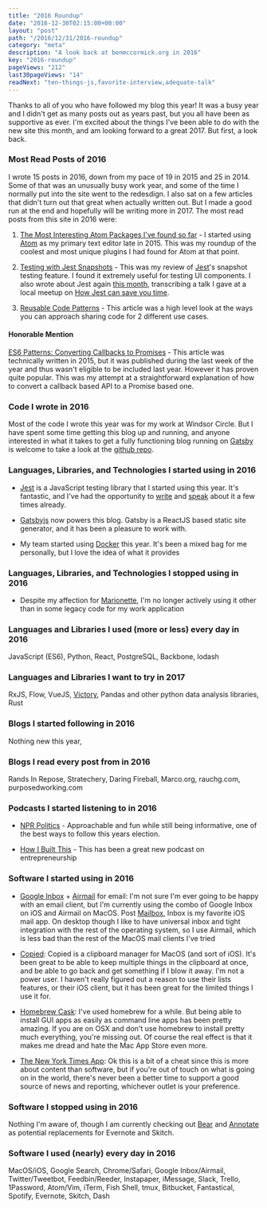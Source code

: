 ```yaml
---
title: "2016 Roundup"
date: "2016-12-30T02:15:00+00:00"
layout: "post"
path: "/2016/12/31/2016-roundup"
category: "meta"
description: "A look back at benmccormick.org in 2016"
key: "2016-roundup"
pageViews: "212"
last30pageViews: "14"
readNext: "ten-things-js,favorite-interview,adequate-talk"
---
```


Thanks to all of you who have followed my blog this year! It was a busy year and I didn't get as many posts out as years past, but you all have been as supportive as ever.  I'm excited about the things I've been able to do with the new site this month, and am looking forward to a great 2017.  But first, a look back.

### Most Read Posts of 2016

I wrote 15 posts in 2016, down from my pace of 19 in 2015 and 25 in 2014.  Some of that was an unusually busy work year, and some of the time I normally put into the site went to the redesdign. I also sat on a few articles that didn't turn out that great when actually written out.  But I made a good run at the end and hopefully will be writing more in 2017.  The most read posts from this site in 2016 were:

1. [The Most Interesting Atom Packages I've found so far](http://benmccormick.org/2016/01/11/the-most-interesting-atom-packages-ive-found-so-far/) - I started using [Atom](https://atom.io/) as my primary text editor late in 2015.  This was my roundup of the coolest and most unique plugins I had found for Atom at that point.  

2. [Testing with Jest Snapshots](http://benmccormick.org/2016/09/19/testing-with-jest-snapshots-first-impressions/) - This was my review of [Jest](https://facebook.github.io/jest/)'s snapshot testing feature.  I found it extremely useful for testing UI components.  I also wrote about Jest again [this month](http://benmccormick.org/2016/12/10/saving-time-with-jest/), transcribing a talk I gave at a local meetup on [How Jest can save you time](http://benmccormick.org/2016/12/10/saving-time-with-jest/).

3. [Reusable Code Patterns](http://benmccormick.org/2016/01/08/reusable-code-patterns/) - This article was a high level look at the ways you can approach sharing code for 2 different use cases.  


#### Honorable Mention

[ES6 Patterns: Converting Callbacks to Promises](http://benmccormick.org/2015/12/30/es6-patterns-converting-callbacks-to-promises/) - This article was technically written in 2015, but it was published during the last week of the year and thus wasn't eligible to be included last year. However it has proven quite popular.  This was my attempt at a straightforward explanation of how to convert a callback based API to a Promise based one.

### Code I wrote in 2016

Most of the code I wrote this year was for my work at Windsor Circle.  But I have spent some time getting this blog up and running, and anyone interested in what it takes to get a fully functioning blog running on [Gatsby](https://github.com/gatsbyjs/gatsby) is welcome to take a look at the [github repo](https://github.com/benmccormick/benmccormickorg).  


### Languages, Libraries, and Technologies I started using in 2016

- [Jest](https://facebook.github.io/jest/) is a JavaScript testing library that I started using this year. It's fantastic, and I've had the opportunity to [write](http://benmccormick.org/2016/09/19/testing-with-jest-snapshots-first-impressions/) and [speak](http://benmccormick.org/2016/12/10/saving-time-with-jest/) about it a few times already.

- [Gatsbyjs](https://github.com/gatsbyjs/gatsby) now powers this blog. Gatsby is a ReactJS based static site generator, and it has been a pleasure to work with.

- My team started using [Docker](https://www.docker.com/) this year.  It's been a mixed bag for me personally, but I love the idea of what it provides

### Languages, Libraries, and Technologies I stopped using in 2016

- Despite my affection for [Marionette](http://marionettejs.com/), I'm no longer actively using it other than in some legacy code for my work application

### Languages and Libraries I used (more or less) every day in 2016

JavaScript (ES6), Python, React, PostgreSQL, Backbone, lodash

### Languages and Libraries I want to try in 2017

RxJS, Flow, VueJS, [Victory](https://github.com/FormidableLabs/victory), Pandas and other python data analysis libraries, Rust

### Blogs I started following in 2016

Nothing new this year,

### Blogs I read every post from in 2016

Rands In Repose, Stratechery, Daring Fireball,  Marco.org, rauchg.com, purposedworking.com

### Podcasts I started listening to in 2016

- [NPR Politics](http://www.npr.org/podcasts/510310/npr-politics-podcast) - Approachable and fun while still being informative, one of the best ways to follow this years election.

- [How I Built This](http://www.npr.org/podcasts/510313/how-i-built-this) - This has been a great new podcast on entrepreneurship

### Software I started using in 2016

- [Google Inbox](http://inbox.google.com) + [Airmail](http://airmailapp.com/) for email: I'm not sure I'm ever going to be happy with an email client, but I'm currently using the combo of Google Inbox on iOS and Airmail on MacOS.  Post [Mailbox](https://www.mailboxapp.com/), Inbox is my favorite iOS mail app.  On desktop though I like to have universal inbox and tight integration with the rest of the operating system, so I use Airmail, which is less bad than the rest of the MacOS mail clients I've tried

- [Copied](http://copiedapp.com/): Copied is a clipboard manager for MacOS (and sort of iOS).  It's been great to be able to keep multiple things in the clipboard at once, and be able to go back and get something if I blow it away.  I'm not a power user.  I haven't really figured out a reason to use their lists features, or their iOS client, but it has been great for the limited things I use it for.

- [Homebrew Cask](https://caskroom.github.io/): I've used homebrew for a while.  But being able to install GUI apps as easily as command line apps has been pretty amazing.  If you are on OSX and don't use homebrew to install pretty much everything, you're missing out.  Of course the real effect is that it makes me dread and hate the Mac App Store even more.

- [The New York Times App](http://www.nytimes.com/services/mobile/): Ok this is a bit of a cheat since this is more about content than software, but if you're out of touch on what is going on in the world, there's never been a better time to support a good source of news and reporting, whichever outlet is your preference.

### Software I stopped using in 2016

Nothing I'm aware of, though I am currently checking out [Bear](http://www.bear-writer.com/) and [Annotate](https://itunes.apple.com/us/app/annotate-capture-and-share/id918207447?mt=12) as potential replacements for Evernote and Skitch.

### Software I used (nearly) every day in 2016

MacOS/iOS, Google Search, Chrome/Safari, Google Inbox/Airmail, Twitter/Tweetbot, Feedbin/Reeder, Instapaper, iMessage, Slack, Trello, 1Password, Atom/Vim, iTerm, Fish Shell, tmux, Bitbucket, Fantastical, Spotify, Evernote, Skitch, Dash
